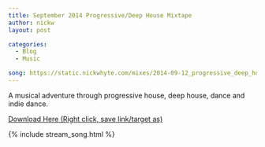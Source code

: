 ```yaml
---
title: September 2014 Progressive/Deep House Mixtape
author: nickw
layout: post

categories:
  - Blog
  - Music

song: https://static.nickwhyte.com/mixes/2014-09-12_progressive_deep_house_mix.mp3
---
```


A musical adventure through progressive house, deep house, dance and indie dance.

[Download Here (Right click, save link/target as)][1] 

{% include stream_song.html %}

 [1]: https://static.nickwhyte.com/mixes/2014-09-12_progressive_deep_house_mix.mp3

